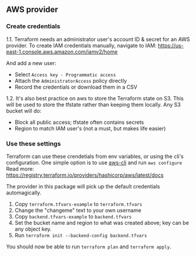 ## AWS provider

### Create credentials

1.1. Terraform needs an administrator user's account ID & secret for an AWS provider. To create
IAM credentials manually, navigate to IAM:
https://us-east-1.console.aws.amazon.com/iamv2/home

And add a new user:
* Select `Access key - Programmatic access`
* Attach the `AdministratorAccess` policy directly
* Record the credentials or download them in a CSV

1.2. It's also best practice on aws to store the Terraform state on S3. This will be used to store
the tfstate rather than keeping them locally. Any S3 bucket will do:
* Block all public access; tfstate often contains secrets
* Region to match IAM user's (not a must, but makes life easier)

### Use these settings

Terraform can use these crendetials from env variables, or using the cli's configuration.
One simple option is to use [aws-cli](https://aws.amazon.com/cli/) and run `aws configure`
Read more: https://registry.terraform.io/providers/hashicorp/aws/latest/docs

The provider in this package will pick up the default credentials automagically.

1. Copy `terraform.tfvars-example` to `terraform.tfvars`
2. Change the "changeme" text to your own username
3. Copy `backend.tfvars-example` to `backend.tfvars`
4. Set the bucket name and region to what was created above; key can be any object key.
5. Run `terraform init --backend-config backend.tfvars`

You should now be able to run `terraform plan` and `terraform apply`.
